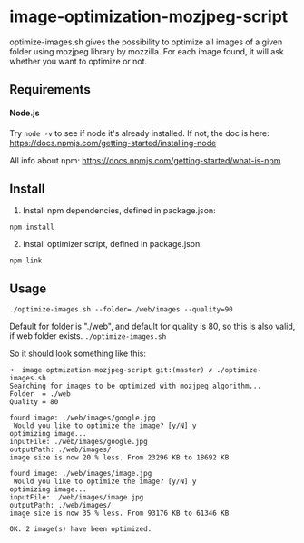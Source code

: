 
# image-optimization-mozjpeg-script #

optimize-images.sh gives the possibility to optimize all images of a given folder using mozjpeg library by mozzilla.
For each image found, it will ask whether you want to optimize or not.

## Requirements ##

#### Node.js ####
Try `node -v` to see if node it's already installed. If not, the doc is here:
https://docs.npmjs.com/getting-started/installing-node

All info about npm: https://docs.npmjs.com/getting-started/what-is-npm


## Install ##

1. Install npm dependencies, defined in package.json:

`npm install`

2. Install optimizer script, defined in package.json:

`npm link`


## Usage ##

`./optimize-images.sh --folder=./web/images --quality=90`

Default for folder is "./web", and default for quality is 80, so this is also valid, if web folder exists.
`./optimize-images.sh `


So it should look something like this:

```
➜  image-optmization-mozjpeg-script git:(master) ✗ ./optimize-images.sh
Searching for images to be optimized with mozjpeg algorithm...
Folder  = ./web
Quality = 80

found image: ./web/images/google.jpg
 Would you like to optimize the image? [y/N] y
optimizing image...
inputFile: ./web/images/google.jpg
outputPath: ./web/images/
image size is now 20 % less. From 23296 KB to 18692 KB

found image: ./web/images/image.jpg
 Would you like to optimize the image? [y/N] y
optimizing image...
inputFile: ./web/images/image.jpg
outputPath: ./web/images/
image size is now 35 % less. From 93176 KB to 61346 KB

OK. 2 image(s) have been optimized.
```

